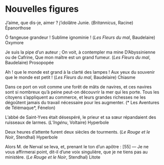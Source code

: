 # Nouvelles figures

J’aime, que dis-je, aimer ? j’idolâtre Junie. (*Britannicus*, Racine)
Épanorthose

Ô fangeuse grandeur ! Sublime ignominie ! (*Les Fleurs du mal*, Baudelaire)
Oxymore

Je suis la pipe d’un auteur ;
On voit, à contempler ma mine
D’Abyssinienne ou de Cafrine,
Que mon maître est un grand fumeur.
(*Les Fleurs du mal*, Baudelaire)
Prosopopée

Ah ! que le monde est grand à la clarté des lampes !
Aux yeux du souvenir que le monde est petit !
(*Les Fleurs du mal*, Baudelaire)
Chiasme

Dans ce port on voit comme une forêt de mâts de navires, et ces navires sont si nombreux qu’à peine peut-on découvrir la mer qui les porte. Tous les citoyens s’appliquent au commerce, et leurs grandes richesses ne les dégoûtent jamais du travail nécessaire pour les augmenter.
(* Les Aventures de Télémaque*, Fénelon)

L’abbé de Saint-Yves était désespéré, le prieur et sa sœur répandaient des ruisseaux de larmes.
(*L’Ingénu*, Voltaire)
Hyperbole

Deux heures d’attente furent deux siècles de tourments.
(*Le Rouge et le Noir*, Stendhal)
Hyperbole

Alors M. de Nerval se leva, et, prenant le ton d’un apôtre : [55] — Je ne vous affirmerai point, dit-il d’une voix singulière, que je ne tiens pas au ministère.
(*Le Rouge et le Noir*, Stendhal)
Litote